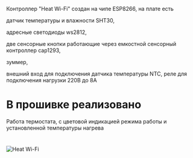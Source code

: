 Контроллер "Heat Wi-Fi" создан на чипе ESP8266, на плате есть 

датчик температуры и влажности SHT30, 

адресные светодиоды ws2812, 

две сенсорные кнопки работающие через емкостной сенсорный контроллер cap1293, 

зуммер, 

внешний вход для подключения датчика температуры NTC, реле для подключения нагрузки 220В до 8А

# В прошивке реализовано

Работа термостата, с цветовой индикацией режима работы и установленной температуры нагрева

#

![Heat Wi-Fi](https://github.com/ananyevgv/esphome-ujin/blob/2780705d541df653655410d6446436ef2499bcd6/Heat%20Wi-Fi/images/heat.png)
